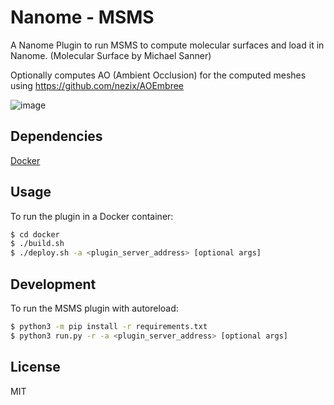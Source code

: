 # Nanome - MSMS

A Nanome Plugin to run MSMS to compute molecular surfaces and load it in Nanome.
(Molecular Surface by Michael Sanner)

Optionally computes AO (Ambient Occlusion) for the computed meshes using https://github.com/nezix/AOEmbree

![image](https://user-images.githubusercontent.com/9949327/137134953-75b06353-2a60-44a2-9235-ee1589304da0.png)

## Dependencies

[Docker](https://docs.docker.com/get-docker/)

## Usage

To run the plugin in a Docker container:

```sh
$ cd docker
$ ./build.sh
$ ./deploy.sh -a <plugin_server_address> [optional args]
```

## Development

To run the MSMS plugin with autoreload:

```sh
$ python3 -m pip install -r requirements.txt
$ python3 run.py -r -a <plugin_server_address> [optional args]
```

## License

MIT

